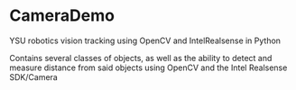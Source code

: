 # CameraDemo
YSU robotics vision tracking using OpenCV and IntelRealsense in Python

Contains several classes of objects, as well as the ability to detect and measure distance from said objects using OpenCV and the Intel Realsense SDK/Camera

